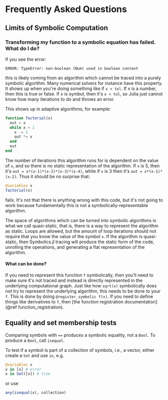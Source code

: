 # Frequently Asked Questions

## Limits of Symbolic Computation

### Transforming my function to a symbolic equation has failed. What do I do?

If you see the error:

```
ERROR: TypeError: non-boolean (Num) used in boolean context
```

this is likely coming from an algorithm which cannot be traced into a purely
symbolic algorithm. Many numerical solvers for instance have this property. It
shows up when you're doing something like if `x < tol`. If x is a number, then
this is true or false. If x is symbol, then it's `x < tol`, so Julia just cannot
know how many iterations to do and throws an error.

This shows up in adaptive algorithms, for example:

```julia
function factorial(x)
  out = x
  while x > 1
    x -= 1
    out *= x
  end
  out
end
```

The number of iterations this algorithm runs for is dependent on the value of
`x`, and so there is no static representation of the algorithm. If `x` is 5,
then it's `out = x*(x-1)*(x-2)*(x-3)*(x-4)`, while if `x` is 3 then it's
`out = x*(x-1)*(x-2)`. Thus it should be no surprise that:

```julia
@variables x
factorial(x)
```

fails. It's not that there is anything wrong with this code, but it's not going
to work because fundamentally this is not a symbolically-representable algorithm.

The space of algorithms which can be turned into symbolic algorithms is what we
call quasi-static, that is, there is a way to represent the algorithm as static.
Loops are allowed, but the amount of loop iterations should not require that you
know the value of the symbol `x`. If the algorithm is quasi-static, then Symbolics.jl
tracing will produce the static form of the code, unrolling the operations, and
generating a flat representation of the algorithm.

#### What can be done?

If you need to represent this function `f` symbolically, then you'll need to make
sure it's not traced and instead is directly represented in the underlying
computational graph. Just like how `sqrt(x)` symbolically does not try to
represent the underlying algorithm, this needs to be done to your `f`. This is
done by doing `@register_symbolic f(x)`. If you need to define things like derivatives to
`f`, then [the function registration documentation](@ref function_registration).

## Equality and set membership tests
Comparing symbols with `==` produces a symbolic equality, not a `Bool`. To produce a `Bool`, call `isequal`.

To test if a symbol is part of a collection of symbols, i.e., a vector, either create a `Set` and use `in`, e.g.
```julia
@variables x
x in [x] # error
x in Set([x]) # true
```
or use
```julia
any(isequal(x), collection)
```

